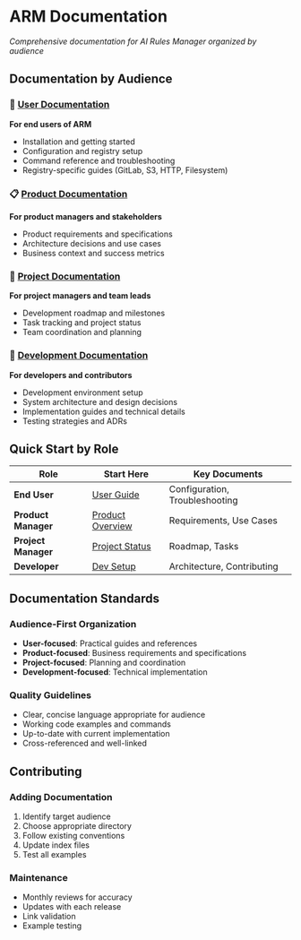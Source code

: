 # ARM Documentation

*Comprehensive documentation for AI Rules Manager organized by audience*

## Documentation by Audience

### 👥 [User Documentation](user/)
**For end users of ARM**
- Installation and getting started
- Configuration and registry setup
- Command reference and troubleshooting
- Registry-specific guides (GitLab, S3, HTTP, Filesystem)

### 📋 [Product Documentation](product/)
**For product managers and stakeholders**
- Product requirements and specifications
- Architecture decisions and use cases
- Business context and success metrics

### 🚀 [Project Documentation](project/)
**For project managers and team leads**
- Development roadmap and milestones
- Task tracking and project status
- Team coordination and planning

### 🔧 [Development Documentation](development/)
**For developers and contributors**
- Development environment setup
- System architecture and design decisions
- Implementation guides and technical details
- Testing strategies and ADRs

## Quick Start by Role

| Role | Start Here | Key Documents |
|------|------------|---------------|
| **End User** | [User Guide](user/getting-started.md) | Configuration, Troubleshooting |
| **Product Manager** | [Product Overview](product/README.md) | Requirements, Use Cases |
| **Project Manager** | [Project Status](project/README.md) | Roadmap, Tasks |
| **Developer** | [Dev Setup](development/getting-started.md) | Architecture, Contributing |

## Documentation Standards

### Audience-First Organization
- **User-focused**: Practical guides and references
- **Product-focused**: Business requirements and specifications
- **Project-focused**: Planning and coordination
- **Development-focused**: Technical implementation

### Quality Guidelines
- Clear, concise language appropriate for audience
- Working code examples and commands
- Up-to-date with current implementation
- Cross-referenced and well-linked

## Contributing

### Adding Documentation
1. Identify target audience
2. Choose appropriate directory
3. Follow existing conventions
4. Update index files
5. Test all examples

### Maintenance
- Monthly reviews for accuracy
- Updates with each release
- Link validation
- Example testing
